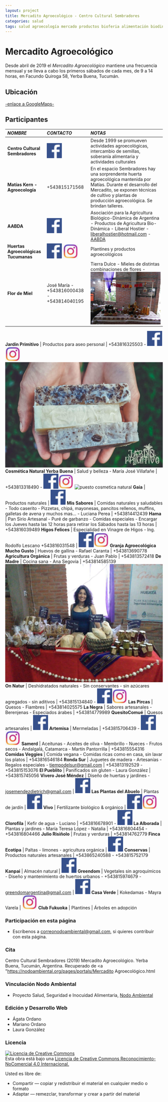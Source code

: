 ```yaml
---
layout: project
title: Mercadito Agroecológico - Centro Cultural Sembradores
categories: salud
tags: salud agroecología mercado productos bioferia alimentación biodinámica agricultura verduras frutas comida orgánico vegano celíaquía artesanal 
---
```


# Mercadito Agroecológico

Desde abril de 2019 el *Mercadito Agroecológico* mantiene una frecuencia mensual y se lleva a cabo los primeros sábados de cada mes, de 9 a 14 horas, en Facundo Quiroga 58, Yerba Buena, Tucumán.

## Ubicación
<a href="https://www.google.com.ar/maps/place/Club+Cultural+Sembradores/@-26.8130156,-65.3028702,18z/data=!4m5!3m4!1s0x942242dc1da8b8cd:0xa8eb11d8f8dc31b8!8m2!3d-26.8124236!4d-65.3044657"> -enlace a GoogleMaps- </a>

## Participantes

*NOMBRE* | *CONTACTO* | *NOTAS*   
:---------- | :---------- | :---------- 
**Centro Cultural Sembradores** | <a href="https://www.facebook.com/Sembradores-294718317398299/">![facebook](/assets/images/facebook.png)</a> | Desde 1999 se promueven actividades agroecológicas, intercambio de semillas, soberanía alimentaria y actividades culturales  
**Matías Kern - Agroecología** | +543815171568 | En el espacio Sembradores hay una sorprendente huerta agroecológica mantenida por Matías. Durante el desarrollo del Mercadito, se exponen técnicas de cultivo y plantas de producción agroecológica. Se brindan talleres.  
**AABDA** | <a href="https://www.facebook.com/AABDA.com.ar/?__tn__=kCH-R&eid=ARDEQbZI3CUgTjNPtyNDBnPKd8SfEi1_9Obyywx9PHFEXhH4cExCSfkotqD_OskM9qkVE-cbi0eiH7iz&hc_ref=ARQJDg6OZAbKde7sv1Y5Dvpzax54x11c9IMj154PyWlHjewPE71wxTnsNfocEcvXghM&fref=nf&__xts__[0]=68.ARCGi2TvY70VbO0HLTt_hcz-vOast48TVkeqkV8txeU6U8gVvzwvGOUy0V9JvB47KIzX8D-J_8sHa9S2JUvfyULbqD3z2VAf6KdsAMo0wXsm1N_C_hWil6hbro1hQ9JhtMOTY9K5TEq3MoV4C41C_0BI8hZsguO-V-UQPmRML37EZpuppHgxQk65rRBi4LxbBFMKs8kKfRZtwbclAPH4mhHukM3CuRPVwMEb-Ue7THeRd0f5aPBBDDzhC1sDWR6z2fxuX2s_Adu1NIR32Ks6MBGBCLaFMmJL5Amt2tbwwgyHh3nVipxNOvEurvOzJ1g5u0bPulEBXWTR8nOiOh_hHEeMCuQROoyjYOLurQ204brdAWDhbFcExeeU2PNdrRZFi4W2BvWPg5Zxv4xvcs6Vz2680taK9fPrQ8Min2jyqWmdB18RHl-ScKKC_Uf4Y-gj-uxWMgLTK33fm4JTeeEXBTqeUmHezK800hPiOIk8Me7lVyVn_h9W8CE3">![facebook](/assets/images/facebook.png)</a> | Asociación para la Agricultura Biológico-Dinámica de Argentina - Productos de Agricultura Bio-Dinámica - Liberal Hostier - liberalhostier@hotmail.com - <a href="http://aabda.com.ar/">AABDA</a> 
**Huertas Agroecológicas Tucumanas** | <a href="https://www.facebook.com/hagroecotuc">![facebook](/assets/images/facebook.png)</a> <a href="https://www.instagram.com/p/B6s18-bpNEH/?igshid=p7p1obq9h90i">![instagram](/assets/images/instagram.png)</a> | Plantines y productos agroecológicos  
**Flor de Miel** | José María - +543816000438 - +543814040195 | Tierra Dulce - Mieles de distintas combinaciones de flores -![puesto flor de miel](/assets/images/portales/puestomiel.jpg)  

**Jardín Primitivo** | Productos para aseo personal | +543816325503 -
<a href="https://www.facebook.com/Jardin-Primitivo-629459064103465/">![facebook](/assets/images/facebook.png)</a><a href="https://www.instagram.com/jardinprimitivo6/">![instagram](/assets/images/instagram.png)</a> ![instagram](/assets/images/jardinprimitivo-barra.jpg)
**Cosmética Natural Yerba Buena** | Salud y belleza - María José Villafañe | +543813318490 - 
<a href="https://www.facebook.com/mariajose.villafane?fref=search&__tn__=%2Cd%2CP-R&eid=ARBUGXZBxx2w3Aa7YfYRQsf2lQghkxggqrsKdB8dnH3bRcukA_DxIsuM9j6yfT5hetzAxXu9bm174OBb">![facebook](/assets/images/facebook.png)</a><a href="https://www.instagram.com/cosmetica_natural_yb/">![instagram](/assets/images/instagram.png)</a>
![puesto cosmetica natural](/assets/images/portales/cosmeticanatura.jpg)
**Gaia** | Productos naturales | 
<a href="https://www.facebook.com/gaiatucuman/">![facebook](/assets/images/facebook.png)</a>
**Mis Sabores** | Comidas naturales y saludables - Todo caserito - Pizzetas, chipá, mayonesas, pancitos rellenos, muffins, galletas de avena y muchos mas... - Luciana Perea | +543814412439 
**Hama** | Pan Sirio Artesanal - Puré de garbanzo - Comidas especiales - Encargar los Jueves hasta las 12 horas para retirar los Sábados hasta las 13 horas | +543816039489
**Higos Felices** | Especialidad en Vinagre de Higos - Ing. Rodolfo Lescano +543816031548 | <a href="http://higosfelices.blogspot.com/"> <a href="https://www.facebook.com/higosfelices/">![facebook](/assets/images/facebook.png)</a><a href="https://www.instagram.com/higosfelices/">![instagram](/assets/images/instagram.png)</a>
**Granja Agroecológica Mucho Gusto** | Huevos de gallina - Rafael Caranta | +543813690778
**Agricultura Orgánica** | Frutas y verduras - Juan Pablo | +543813572418
**De Madre** | Cocina sana - Ana Segovia | +543814585139
![puesto de Madre](/assets/images/portales/deMadre.jpg)
**On Natur** | Deshidratados naturales - Sin conservantes - sin azúcares agregados - sin aditivos | +543815134840 - 
<a href="https://www.facebook.com/OnNatur2019/">![facebook](/assets/images/facebook.png)</a><a href="https://www.instagram.com/onnatur_snack/">![instagram](/assets/images/instagram.png)</a>
**Las Pircas** | Quesos - Fiambres | +543814025575
**La Negra** | Sabores artesanales - Berenjenas - Especiados árabes | +543814779989
**QuesitoComué** | Quesos artesanales | 
<a href="https://www.facebook.com/Quesito-Comu%C3%A9-403314730480844/?__tn__=%2Cd%2CP-R&eid=ARBauQJBN-tYxxJ0BlsLELxNrTfXSCGtBhFA69IovPErVUz5Dm0aEoYDS9aYPpMQYcgl08ooWuMj-dVQ">![facebook](/assets/images/facebook.png)</a>
**Artemisa** | Mermeladas | +543815706439 - 
<a href="https://www.facebook.com/Artemisatiendaconsciente/">![facebook](/assets/images/facebook.png)</a><a href="https://www.instagram.com/artemisatiendaconsciente/">![instagram](/assets/images/instagram.png)</a>
**Samerd** | Aceitunas - Aceites de oliva - Membrillo - Nueces - Frutos secos - Andalgalá, Catamarca - Martín Pantorrilla | +543815554316
**Comidas Veggies** | Comida vegana - Comidas ricas como en casa, sin lavar los platos | +543816546184
**Ronda Sur** | Juguetes de madera - Artesanías - Regalos especiales - tiempodelsur@gmail.com | +543813192529 - +543815153076
**El Pueblito** | Panificados sin gluten - Laura González | +543815745056
**Vivero José Méndez** | Diseño de huertas y jardines - josemendezdietrich@gmail.com |
<a href="https://www.facebook.com/viverojosemendez.dietrich">![facebook](/assets/images/facebook.png)</a>
**Las Plantas del Abuelo** | Plantas de jardín | 
<a href="https://www.facebook.com/Las-Plantas-del-Abuelo-2024635344231753/">![facebook](/assets/images/facebook.png)</a>
**Vivo** | Fertilizante biológico & orgánico | 
<a href="https://www.facebook.com/vivofertilizante/">![facebook](/assets/images/facebook.png)</a><a href="https://www.instagram.com/vivo_fertilizante/">![instagram](/assets/images/instagram.png)</a>
**Clorofila** | Kefir de agua - Luciano | +543816678901 - 
<a href="https://www.facebook.com/lasangreverde/">![facebook](/assets/images/facebook.png)</a>
**La Alborada** | Plantas y jardines - María Teresa López - Natalia | +543816804454 - +543816804466
**Julio Risiñolo** | Frutas y verduras | +543814762779
**Finca Ecotipa** | Paltas - limones - agricultura orgánica | 
<a href="https://www.facebook.com/fincaecotipa/">![facebook](/assets/images/facebook.png)</a>
**Conservas** | Productos naturales artesanales | +543865240588 - +543815752179
**Kanpai** | Almacén natural |
<a href="https://www.facebook.com/Kanpaialmacennatural/?ref=timeline_chaining">![facebook](/assets/images/facebook.png)</a>
**Greendom** | Vegetales sin agroquímicos - Diseño y mantenimiento de huertos urbanos - +543815974679 - greendomargentina@gmail.com | <a href="https://www.facebook.com/greendomargentina/">![facebook](/assets/images/facebook.png)</a>
**Casa Verde** | Kokedamas - Mayra Varela | <a href="https://www.instagram.com/casaverde_by_mv?igshid=tybqj60ykc1t">![instagram](/assets/images/instagram.png)</a>
**Club Fukuoka** | Plantines | Árboles en adopción

### Participación en esta página
- Escríbenos a correonodoambiental@gmail.com, si quieres contribuir con esta página.

### Cita
Centro Cultural Sembradores (2019) Mercadito Agroecológico. Yerba Buena, Tucumán, Argentina. Recuperado de <a "https://nodoambiental.org/pages/portals/Mercadito Agroecológico.html</a>

### Vinculación Nodo Ambiental
- Proyecto Salud, Seguridad e Inocuidad Alimentaria, <a href="https://nodoambiental.org">Nodo Ambiental</a>

### Edición y Desarrollo Web
- Ágata Ordano
- Mariano Ordano
- Laura González

### Licencia
<a rel="license" href="http://creativecommons.org/licenses/by-nc/4.0/"><img alt="Licencia de Creative Commons" style="border-width:0" src="https://licensebuttons.net/l/by-nc/4.0/88x31.png" /></a><br />Esta obra está bajo una <a rel="license" href="https://creativecommons.org/licenses/by-nc/4.0/deed.es_ES">Licencia de Creative Commons Reconocimiento-NoComercial 4.0 Internacional.</a>

Usted es libre de:
+ Compartir — copiar y redistribuir el material en cualquier medio o formato
+ Adaptar — remezclar, transformar y crear a partir del material



